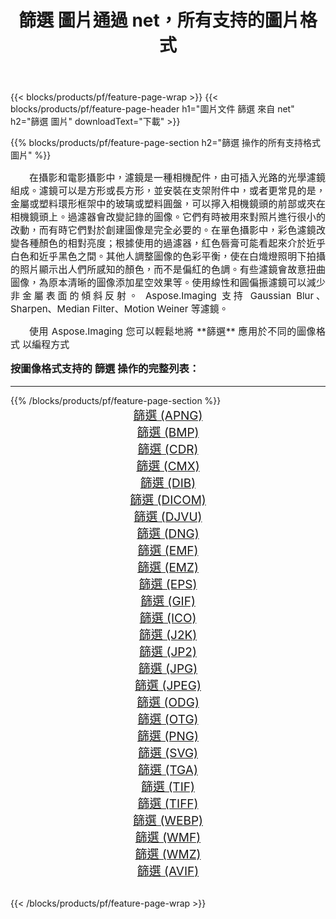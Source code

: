 ﻿---
title: 篩選 圖片通過 net，所有支持的圖片格式 
weight: 3920
url: /zh-hant/net/filter/ 
lang: zh-hant
langdirlevel: 2
locales: zh-hans,ja,it,ru,de,es,fr,nl,id,lt,pl,pt,vi,tr,ko,zh-hant,ar,hi,th,sv,cs,uk,he
description: 使用 Aspose.Imaging 你可以輕鬆地通過 net 獲取 篩選 圖像
---

{{< blocks/products/pf/feature-page-wrap >}}
{{< blocks/products/pf/feature-page-header h1="圖片文件 篩選 來自 net" h2="篩選 圖片" downloadText="下載" >}}


{{% blocks/products/pf/feature-page-section  h2="篩選 操作的所有支持格式 圖片" %}}
<p align="justify" style="text-indent:2em;font-size:15px;">
在攝影和電影攝影中，濾鏡是一種相機配件，由可插入光路的光學濾鏡組成。濾鏡可以是方形或長方形，並安裝在支架附件中，或者更常見的是，金屬或塑料環形框架中的玻璃或塑料圓盤，可以擰入相機鏡頭的前部或夾在相機鏡頭上。過濾器會改變記錄的圖像。它們有時被用來對照片進行很小的改動，而有時它們對於創建圖像是完全必要的。在單色攝影中，彩色濾鏡改變各種顏色的相對亮度；根據使用的過濾器，紅色唇膏可能看起來介於近乎白色和近乎黑色之間。其他人調整圖像的色彩平衡，使在白熾燈照明下拍攝的照片顯示出人們所感知的顏色，而不是偏紅的色調。有些濾鏡會故意扭曲圖像，為原本清晰的圖像添加星空效果等。使用線性和圓偏振濾鏡可以減少非金屬表面的傾斜反射。 Aspose.Imaging 支持 Gaussian Blur、Sharpen、Median Filter、Motion Weiner 等濾鏡。
</p>
<p align="justify" style="text-indent:2em;font-size:15px;">
使用 Aspose.Imaging 您可以輕鬆地將 **篩選** 應用於不同的圖像格式 以編程方式
</p>
<h3 style="margin-top:16px;">
按圖像格式支持的 篩選 操作的完整列表：
</h3>
<hr/>
{{% /blocks/products/pf/feature-page-section %}}
<div class="container-fluid productfamilypage bg-gray">
    <div class="convertypes bg-gray agp-content section">
        <div class="container">
		<div class="row other-converters" style="gap: 10px;font-size: 19px;text-align:center;">
		    <div class='col-md-3 other-converter remove-lp remove-rp'><a href="/imaging/zh-hant/net/filter/apng/" style="padding:15px;">篩選 (APNG)</a></div><div class='col-md-3 other-converter remove-lp remove-rp'><a href="/imaging/zh-hant/net/filter/bmp/" style="padding:15px;">篩選 (BMP)</a></div><div class='col-md-3 other-converter remove-lp remove-rp'><a href="/imaging/zh-hant/net/filter/cdr/" style="padding:15px;">篩選 (CDR)</a></div><div class='col-md-3 other-converter remove-lp remove-rp'><a href="/imaging/zh-hant/net/filter/cmx/" style="padding:15px;">篩選 (CMX)</a></div><div class='col-md-3 other-converter remove-lp remove-rp'><a href="/imaging/zh-hant/net/filter/dib/" style="padding:15px;">篩選 (DIB)</a></div><div class='col-md-3 other-converter remove-lp remove-rp'><a href="/imaging/zh-hant/net/filter/dicom/" style="padding:15px;">篩選 (DICOM)</a></div><div class='col-md-3 other-converter remove-lp remove-rp'><a href="/imaging/zh-hant/net/filter/djvu/" style="padding:15px;">篩選 (DJVU)</a></div><div class='col-md-3 other-converter remove-lp remove-rp'><a href="/imaging/zh-hant/net/filter/dng/" style="padding:15px;">篩選 (DNG)</a></div><div class='col-md-3 other-converter remove-lp remove-rp'><a href="/imaging/zh-hant/net/filter/emf/" style="padding:15px;">篩選 (EMF)</a></div><div class='col-md-3 other-converter remove-lp remove-rp'><a href="/imaging/zh-hant/net/filter/emz/" style="padding:15px;">篩選 (EMZ)</a></div><div class='col-md-3 other-converter remove-lp remove-rp'><a href="/imaging/zh-hant/net/filter/eps/" style="padding:15px;">篩選 (EPS)</a></div><div class='col-md-3 other-converter remove-lp remove-rp'><a href="/imaging/zh-hant/net/filter/gif/" style="padding:15px;">篩選 (GIF)</a></div><div class='col-md-3 other-converter remove-lp remove-rp'><a href="/imaging/zh-hant/net/filter/ico/" style="padding:15px;">篩選 (ICO)</a></div><div class='col-md-3 other-converter remove-lp remove-rp'><a href="/imaging/zh-hant/net/filter/j2k/" style="padding:15px;">篩選 (J2K)</a></div><div class='col-md-3 other-converter remove-lp remove-rp'><a href="/imaging/zh-hant/net/filter/jp2/" style="padding:15px;">篩選 (JP2)</a></div><div class='col-md-3 other-converter remove-lp remove-rp'><a href="/imaging/zh-hant/net/filter/jpg/" style="padding:15px;">篩選 (JPG)</a></div><div class='col-md-3 other-converter remove-lp remove-rp'><a href="/imaging/zh-hant/net/filter/jpeg/" style="padding:15px;">篩選 (JPEG)</a></div><div class='col-md-3 other-converter remove-lp remove-rp'><a href="/imaging/zh-hant/net/filter/odg/" style="padding:15px;">篩選 (ODG)</a></div><div class='col-md-3 other-converter remove-lp remove-rp'><a href="/imaging/zh-hant/net/filter/otg/" style="padding:15px;">篩選 (OTG)</a></div><div class='col-md-3 other-converter remove-lp remove-rp'><a href="/imaging/zh-hant/net/filter/png/" style="padding:15px;">篩選 (PNG)</a></div><div class='col-md-3 other-converter remove-lp remove-rp'><a href="/imaging/zh-hant/net/filter/svg/" style="padding:15px;">篩選 (SVG)</a></div><div class='col-md-3 other-converter remove-lp remove-rp'><a href="/imaging/zh-hant/net/filter/tga/" style="padding:15px;">篩選 (TGA)</a></div><div class='col-md-3 other-converter remove-lp remove-rp'><a href="/imaging/zh-hant/net/filter/tif/" style="padding:15px;">篩選 (TIF)</a></div><div class='col-md-3 other-converter remove-lp remove-rp'><a href="/imaging/zh-hant/net/filter/tiff/" style="padding:15px;">篩選 (TIFF)</a></div><div class='col-md-3 other-converter remove-lp remove-rp'><a href="/imaging/zh-hant/net/filter/webp/" style="padding:15px;">篩選 (WEBP)</a></div><div class='col-md-3 other-converter remove-lp remove-rp'><a href="/imaging/zh-hant/net/filter/wmf/" style="padding:15px;">篩選 (WMF)</a></div><div class='col-md-3 other-converter remove-lp remove-rp'><a href="/imaging/zh-hant/net/filter/wmz/" style="padding:15px;">篩選 (WMZ)</a></div><div class='col-md-3 other-converter remove-lp remove-rp'><a href="/imaging/zh-hant/net/filter/avif/" style="padding:15px;">篩選 (AVIF)</a></div>
                </div>
        </div>
    </div>
</div>
<br/>

{{< /blocks/products/pf/feature-page-wrap >}}
